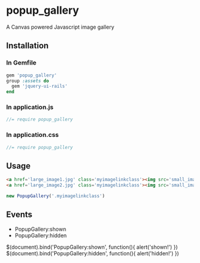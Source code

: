 popup_gallery
=============

A Canvas powered Javascript image gallery

Installation
------------

### In Gemfile
```ruby
gem 'popup_gallery'
group :assets do
  gem 'jquery-ui-rails'
end
```

### In application.js
```javascript
//= require popup_gallery
```

### In application.css
```javascript
//= require popup_gallery
```

Usage
-----

```html
<a href='large_image1.jpg' class='myimagelinkclass'><img src='small_image1.jpg' /></a>
<a href='large_image2.jpg' class='myimagelinkclass'><img src='small_image2.jpg' /></a>
```

```javascript
new PopupGallery('.myimagelinkclass')
```

Events
------

* PopupGallery:shown
* PopupGallery:hidden

$(document).bind('PopupGallery:shown', function(){ alert('shown!') })
$(document).bind('PopupGallery:hidden', function(){ alert('hidden!') })